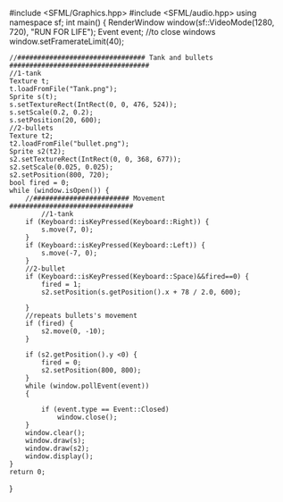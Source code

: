 #include <SFML/Graphics.hpp>
#include <SFML/audio.hpp>
using namespace sf;
int main()
{
	RenderWindow window(sf::VideoMode(1280, 720), "RUN FOR LIFE");
	Event event; //to close windows
	window.setFramerateLimit(40);

	//################################ Tank and bullets ###################################
	//1-tank
	Texture t;
	t.loadFromFile("Tank.png");
	Sprite s(t);
	s.setTextureRect(IntRect(0, 0, 476, 524));
	s.setScale(0.2, 0.2);
	s.setPosition(20, 600);
	//2-bullets
	Texture t2;
	t2.loadFromFile("bullet.png");
	Sprite s2(t2);
	s2.setTextureRect(IntRect(0, 0, 368, 677));
	s2.setScale(0.025, 0.025);
	s2.setPosition(800, 720);
	bool fired = 0;
	while (window.isOpen()) {
		//######################## Movement ###############################
			//1-tank
		if (Keyboard::isKeyPressed(Keyboard::Right)) {
			s.move(7, 0);
		}
		if (Keyboard::isKeyPressed(Keyboard::Left)) {
			s.move(-7, 0);
		}
		//2-bullet
		if (Keyboard::isKeyPressed(Keyboard::Space)&&fired==0) {
			fired = 1;
			s2.setPosition(s.getPosition().x + 78 / 2.0, 600);

		}
		//repeats bullets's movement
		if (fired) {
			s2.move(0, -10);
		}

		if (s2.getPosition().y <0) {
			fired = 0;
			s2.setPosition(800, 800);
		}
		while (window.pollEvent(event))
		{

			if (event.type == Event::Closed)
				window.close();
		}
		window.clear();
		window.draw(s);
		window.draw(s2);
		window.display();
	}
	return 0;
}
